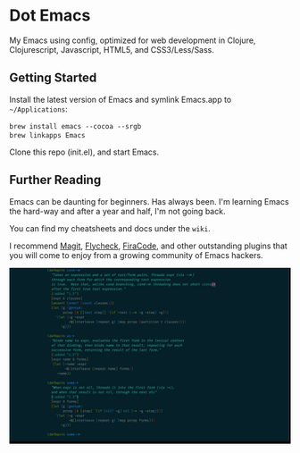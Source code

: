 Dot Emacs
=========

My Emacs using config, optimized for web development in Clojure, Clojurescript, Javascript, HTML5, and CSS3/Less/Sass.

## Getting Started

Install the latest version of Emacs and symlink Emacs.app to `~/Applications`:

    brew install emacs --cocoa --srgb
    brew linkapps Emacs

Clone this repo (init.el), and start Emacs.

## Further Reading

Emacs can be daunting for beginners. Has always been. I'm learning Emacs the
hard-way and after a year and half, I'm not going back. 

You can find my cheatsheets and docs under the `wiki`.

I recommend [Magit](https://github.com/magit/magit), [Flycheck](http://www.flycheck.org), [FiraCode](https://github.com/tonsky/FiraCode),
and other outstanding plugins that you will come to enjoy from a growing community of Emacs hackers.

![](img/firacod-cider.png)
